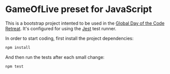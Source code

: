 # GameOfLive preset for JavaScript

This is a bootstrap project intented to be used in the [Global Day of the Code Retreat](https://www.coderetreat.org/).
It's configured for using the [Jest](https://jestjs.io/) test runner.

In order to start coding, first install the project dependencies:

```bash
npm install
```

And then run the tests after each small change:

```bash
npm test
```
